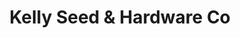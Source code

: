---
title: "Kelly Seed & Hardware Co"
url: /peoria/kelly-seed-und-hardware-co/
shop: Landwirtschaftlich
---